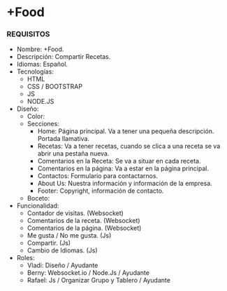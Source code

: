 # +Food
### REQUISITOS
- Nombre: +Food.
- Descripción: Compartir Recetas.
- Idiomas: Español.
- Tecnologías:
    - HTML
    - CSS / BOOTSTRAP
    - JS
    - NODE.JS
- Diseño:
    - Color:
    - Secciones:
        - Home: Página principal. Va a tener una pequeña descripción. Portada llamativa.
        - Recetas: Va a tener recetas, cuando se clica a una receta se va abrir una pestaña nueva.
        - Comentarios en la Receta: Se va a situar en cada receta.
        - Comentarios en la página: Va a estar en la página principal.
        - Contactos: Formulario para contactarnos. 
        - About Us: Nuestra información y información de la empresa.
        - Footer: Copyright, información de contacto.
    - Boceto:
- Funcionalidad:
    - Contador de visitas. (Websocket) 
    - Comentarios de la receta. (Websocket)
    - Comentarios de la página. (Websocket)
    - Me gusta / No me gusta. (Js)
    - Compartir. (Js)
    - Cambio de Idiomas. (Js)
- Roles:
    - Vladi: Diseño / Ayudante
    - Berny: Websocket.io / Node.Js / Ayudante
    - Rafael: Js / Organizar Grupo y Tablero / Ayudante
